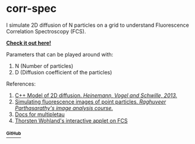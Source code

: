 # corr-spec

I simulate 2D diffusion of N particles on a grid to understand Fluorescence Correlation Spectroscopy (FCS).

[**Check it out here!**](https://shivchitinous.github.io/corr-spec/fcs)

Parameters that can be played around with:

1. N (Number of particles)
2. D (Diffusion coefficient of the particles)

References:
1. [C++ Model of 2D diffusion. *Heinemann, Vogel and Schwille, 2013.*](https://github.com/FabianHeinemann/simulated_2d_diffusion)
2. [Simulating fluorescence images of point particles. *Raghuveer Parthasarathy's image analysis course.*](https://github.com/shivChitinous/image-annals)
3. [Docs for multipletau](https://multipletau.readthedocs.io/en/latest/)
4. [Thorsten Wohland's interactive applet on FCS](https://www.dbs.nus.edu.sg/lab/BFL/confocal_fcs_cdf.html)

#### [<sup>GitHub</sup>](https://github.com/shivChitinous/corr-spec)
